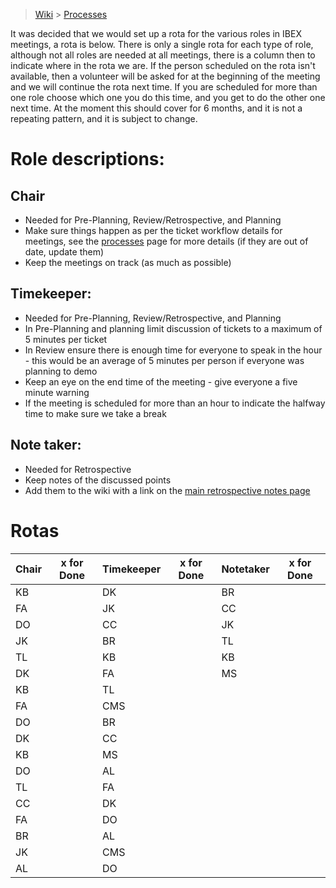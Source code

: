 > [Wiki](Home) > [Processes](Processes)

It was decided that we would set up a rota for the various roles in IBEX meetings, a rota is below. There is only a single rota for each type of role, although not all roles are needed at all meetings, there is a column then to indicate where in the rota we are. If the person scheduled on the rota isn't available, then a volunteer will be asked for at the beginning of the meeting and we will continue the rota next time. If you are scheduled for more than one role choose which one you do this time, and you get to do the other one next time. At the moment this should cover for 6 months, and it is not a repeating pattern, and it is subject to change.

# Role descriptions:
## Chair 
* Needed for Pre-Planning, Review/Retrospective, and Planning
* Make sure things happen as per the ticket workflow details for meetings, see the [processes](Processes) page for more details (if they are out of date, update them)
* Keep the meetings on track (as much as possible)

## Timekeeper:
* Needed for Pre-Planning, Review/Retrospective, and Planning
* In Pre-Planning and planning limit discussion of tickets to a maximum of 5 minutes per ticket
* In Review ensure there is enough time for everyone to speak in the hour - this would be an average of 5 minutes per person if everyone was planning to demo
* Keep an eye on the end time of the meeting - give everyone a five minute warning
* If the meeting is scheduled for more than an hour to indicate the halfway time to make sure we take a break

## Note taker:
* Needed for Retrospective
* Keep notes of the discussed points
* Add them to the wiki with a link on the [main retrospective notes page](Retrospective-Notes)


# Rotas


| Chair | x for Done | Timekeeper | x for Done | Notetaker | x for Done |
| --- | --- | --- | --- | --- | --- |
| KB | | DK | | BR | |
| FA | | JK | | CC | |
| DO | | CC | | JK | |
| JK | | BR | | TL | |
| TL | | KB | | KB | |
| DK | | FA | | MS | |
| KB | | TL | | | |
| FA | | CMS | | | |
| DO | | BR | | | |
| DK | | CC | | | |
| KB | | MS | | | |
| DO | | AL | | | |
| TL | | FA | | | |
| CC | | DK | | | |
| FA | | DO | | | |
| BR | | AL | | | |
| JK | | CMS | | | |
| AL | | DO | | | |
